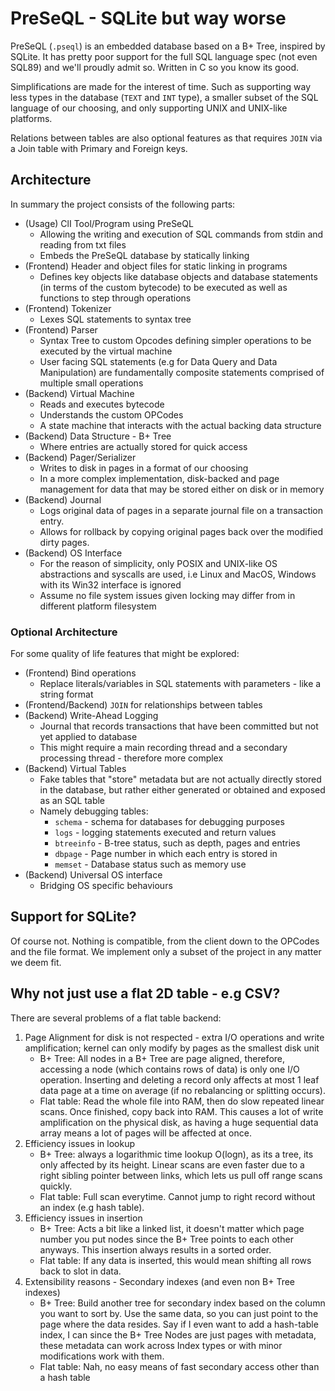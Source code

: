 # PreSeQL - SQLite but way worse

PreSeQL (`.pseql`) is an embedded database based on a B+ Tree, inspired by SQLite. It has pretty poor support for the full SQL language spec (not even SQL89) and we'll proudly admit so. Written in C so you know its good.

Simplifications are made for the interest of time. Such as supporting way less types in the database (`TEXT` and `INT` type), a smaller subset of the SQL language of our choosing, and only supporting UNIX and UNIX-like platforms. 

Relations between tables are also optional features as that requires `JOIN` via a Join table with Primary and Foreign keys.

## Architecture

In summary the project consists of the following parts:
- (Usage) ClI Tool/Program using PreSeQL 
    - Allowing the writing and execution of SQL commands from stdin and reading from txt files 
    - Embeds the PreSeQL database by statically linking
- (Frontend) Header and object files for static linking in programs
    - Defines key objects like database objects and database statements (in terms of the custom bytecode) to be executed as well as functions to step through operations
- (Frontend) Tokenizer
    - Lexes SQL statements to syntax tree
- (Frontend) Parser
    - Syntax Tree to custom Opcodes defining simpler operations to be executed by the virtual machine
    - User facing SQL statements (e.g for Data Query and Data Manipulation) are fundamentally composite statements comprised of multiple small operations
- (Backend) Virtual Machine
    - Reads and executes bytecode
    - Understands the custom OPCodes
    - A state machine that interacts with the actual backing data structure
- (Backend) Data Structure - B+ Tree
    - Where entries are actually stored for quick access
- (Backend) Pager/Serializer
    - Writes to disk in pages in a format of our choosing
    - In a more complex implementation, disk-backed and page management for data that may be stored either on disk or in memory
- (Backend) Journal
    - Logs original data of pages in a separate journal file on a transaction entry.
    - Allows for rollback by copying original pages back over the modified dirty pages.
- (Backend) OS Interface
    - For the reason of simplicity, only POSIX and UNIX-like OS abstractions and syscalls are used, i.e Linux and MacOS, Windows with its Win32 interface is ignored
    - Assume no file system issues given locking may differ from in different platform filesystem

### Optional Architecture
For some quality of life features that might be explored: 
- (Frontend) Bind operations
    - Replace literals/variables in SQL statements with parameters - like a string format
- (Frontend/Backend) `JOIN` for relationships between tables
- (Backend) Write-Ahead Logging
    - Journal that records transactions that have been committed but not yet applied to database
    - This might require a main recording thread and a secondary processing thread - therefore more complex
- (Backend) Virtual Tables
    - Fake tables that "store" metadata but are not actually directly stored in the database, but rather either generated or obtained and exposed as an SQL table
    - Namely debugging tables:
        - `schema` - schema for databases for debugging purposes
        - `logs` - logging statements executed and return values
        - `btreeinfo` - B-tree status, such as depth, pages and entries
        - `dbpage` - Page number in which each entry is stored in
        - `memset` - Database status such as memory use
- (Backend) Universal OS interface 
    - Bridging OS specific behaviours

## Support for SQLite?

Of course not. Nothing is compatible, from the client down to the OPCodes and the file format. We implement only a subset of the project in any matter we deem fit.


## Why not just use a flat 2D table - e.g CSV?
There are several problems of a flat table backend:
1) Page Alignment for disk is not respected - extra I/O operations and write amplification; kernel can only modify by pages as the smallest disk unit
    - B+ Tree: All nodes in a B+ Tree are page aligned, therefore, accessing a node (which contains rows of data) is only one I/O operation. Inserting and deleting a record only affects at most 1 leaf data page at a time on average (if no rebalancing or splitting occurs).
    - Flat table: Read the whole file into RAM, then do slow repeated linear scans. Once finished, copy back into RAM. This causes a lot of write amplification on the physical disk, as having a huge sequential data array means a lot of pages will be affected at once.
2) Efficiency issues in lookup 
    - B+ Tree: always a logarithmic time lookup O(logn), as its a tree, its only affected by its height. Linear scans are even faster due to a right sibling pointer between links, which lets us pull off range scans quickly.
    - Flat table: Full scan everytime. Cannot jump to right record without an index (e.g hash table). 
3) Efficiency issues in insertion
    - B+ Tree: Acts a bit like a linked list, it doesn't matter which page number you put nodes since the B+ Tree points to each other anyways. This insertion always results in a sorted order.
    - Flat table: If any data is inserted, this would mean shifting all rows back to slot in data. 
4) Extensibility reasons - Secondary indexes (and even non B+ Tree indexes)
    - B+ Tree: Build another tree for secondary index based on the column you want to sort by. Use the same data, so you can just point to the page where the data resides. Say if I even want to add a hash-table index, I can since the B+ Tree Nodes are just pages with metadata, these metadata can work across Index types or with minor modifications work with them.
    - Flat table: Nah, no easy means of fast secondary access other than a hash table

